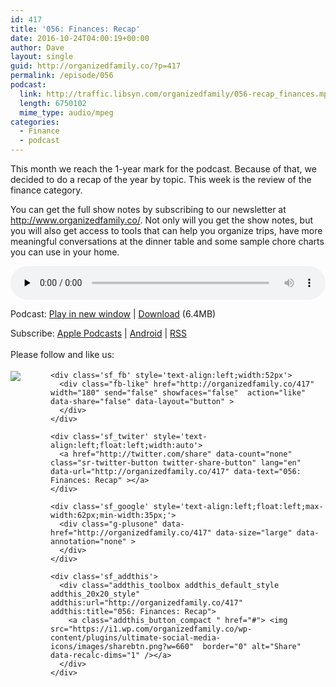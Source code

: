 ```yaml
---
id: 417
title: '056: Finances: Recap'
date: 2016-10-24T04:00:19+00:00
author: Dave
layout: single
guid: http://organizedfamily.co/?p=417
permalink: /episode/056
podcast:
  link: http://traffic.libsyn.com/organizedfamily/056-recap_finances.mp3
  length: 6750102
  mime_type: audio/mpeg
categories:
  - Finance
  - podcast
---
```

This month we reach the 1-year mark for the podcast. Because of that, we decided to do a recap of the year by topic. This week is the review of the finance category.

You can get the full show notes by subscribing to our newsletter at <http://www.organizedfamily.co/>. Not only will you get the show notes, but you will also get access to tools that can help you organize trips, have more meaningful conversations at the dinner table and some sample chore charts you can use in your home.

<div class="powerpress_player" id="powerpress_player_5377">
  <audio class="wp-audio-shortcode" id="audio-417-57" preload="none" style="width: 100%;" controls="controls"><source type="audio/mpeg" src="http://traffic.libsyn.com/organizedfamily/056-recap_finances.mp3?_=57" /><a href="http://traffic.libsyn.com/organizedfamily/056-recap_finances.mp3">http://traffic.libsyn.com/organizedfamily/056-recap_finances.mp3</a></audio>
</div>

<p class="powerpress_links powerpress_links_mp3">
  Podcast: <a href="http://traffic.libsyn.com/organizedfamily/056-recap_finances.mp3" class="powerpress_link_pinw" target="_blank" title="Play in new window" onclick="return powerpress_pinw('http://organizedfamily.co/?powerpress_pinw=417-podcast');" rel="nofollow">Play in new window</a> | <a href="http://traffic.libsyn.com/organizedfamily/056-recap_finances.mp3" class="powerpress_link_d" title="Download" rel="nofollow" download="056-recap_finances.mp3">Download</a> (6.4MB)
</p>

<p class="powerpress_links powerpress_subscribe_links">
  Subscribe: <a href="https://itunes.apple.com/us/podcast/organized-family/id1047979605?mt=2&ls=1#episodeGuid=http%3A%2F%2Forganizedfamily.co%2F%3Fp%3D417" class="powerpress_link_subscribe powerpress_link_subscribe_itunes" title="Subscribe on Apple Podcasts" rel="nofollow">Apple Podcasts</a> | <a href="http://subscribeonandroid.com/organizedfamily.co/feed/podcast" class="powerpress_link_subscribe powerpress_link_subscribe_android" title="Subscribe on Android" rel="nofollow">Android</a> | <a href="http://organizedfamily.co/feed/podcast" class="powerpress_link_subscribe powerpress_link_subscribe_rss" title="Subscribe via RSS" rel="nofollow">RSS</a>
</p>

<div class='sfsi_Sicons' style='width: 100%; display: inline-block; vertical-align: middle; text-align:left'>
  <div style='margin:0px 8px 0px 0px; line-height: 24px'>
    <span>Please follow and like us:</span>
  </div>
  
  <div class='sfsi_socialwpr'>
    <div class='sf_subscrbe' style='text-align:left;float:left;width:64px'>
      <a href="http://www.specificfeeds.com/widget/emailsubscribe/MTc5ODgx/OA==/" target="_blank"><img src="https://i2.wp.com/organizedfamily.co/wp-content/plugins/ultimate-social-media-icons/images/follow_subscribe.png?w=660" data-recalc-dims="1" /></a>
    </div>
    
    <div class='sf_fb' style='text-align:left;width:52px'>
      <div class="fb-like" href="http://organizedfamily.co/417" width="180" send="false" showfaces="false"  action="like" data-share="false" data-layout="button" >
      </div>
    </div>
    
    <div class='sf_twiter' style='text-align:left;float:left;width:auto'>
      <a href="http://twitter.com/share" data-count="none" class="sr-twitter-button twitter-share-button" lang="en" data-url="http://organizedfamily.co/417" data-text="056: Finances: Recap" ></a>
    </div>
    
    <div class='sf_google' style='text-align:left;float:left;max-width:62px;min-width:35px;'>
      <div class="g-plusone" data-href="http://organizedfamily.co/417" data-size="large" data-annotation="none" >
      </div>
    </div>
    
    <div class='sf_addthis'>
      <div class="addthis_toolbox addthis_default_style addthis_20x20_style" addthis:url="http://organizedfamily.co/417" addthis:title="056: Finances: Recap">
        <a class="addthis_button_compact " href="#"> <img src="https://i1.wp.com/organizedfamily.co/wp-content/plugins/ultimate-social-media-icons/images/sharebtn.png?w=660"  border="0" alt="Share" data-recalc-dims="1" /></a>
      </div>
    </div>
  </div>
</div>